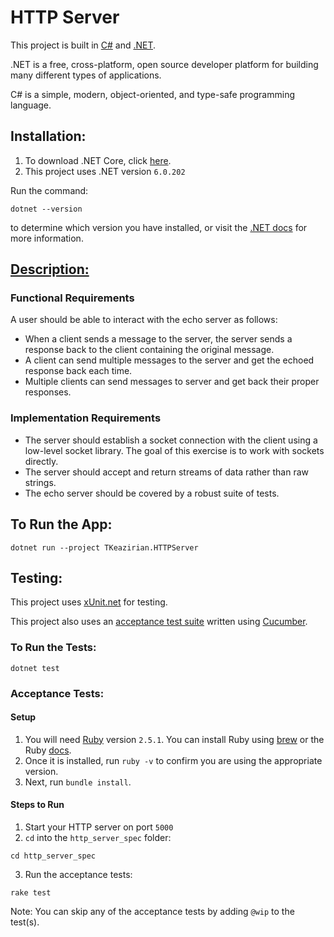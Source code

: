 # HTTP Server

This project is built in [C#][3] and [.NET][2].

.NET is a free, cross-platform, open source developer platform for building many different types of applications.

C# is a simple, modern, object-oriented, and type-safe programming language.

## Installation:

1. To download .NET Core, click [here][4].
2. This project uses .NET version `6.0.202`

Run the command: 
```shell
dotnet --version
``` 
to determine which version you have installed, or visit the [.NET docs][11] for more information.

## [Description:][1]

### Functional Requirements

A user should be able to interact with the echo server as follows:

- When a client sends a message to the server, the server sends a response back to the client containing the original message.
- A client can send multiple messages to the server and get the echoed response back each time.
- Multiple clients can send messages to server and get back their proper responses.

### Implementation Requirements

- The server should establish a socket connection with the client using a low-level socket library. The goal of this exercise is to work with sockets directly.
- The server should accept and return streams of data rather than raw strings.
- The echo server should be covered by a robust suite of tests.

## To Run the App:

```shell 
dotnet run --project TKeazirian.HTTPServer
```

## Testing:

This project uses [xUnit.net][5] for testing.

This project also uses an [acceptance test suite][9] written using [Cucumber][10].

### To Run the Tests:

```shell
dotnet test
```

### Acceptance Tests:
#### Setup

1. You will need [Ruby][6] version `2.5.1`.  You can install Ruby using [brew][7] or the Ruby [docs][8]. 
2. Once it is installed, run `ruby -v` to confirm you are using the appropriate version.
3. Next, run `bundle install`.

#### Steps to Run
1. Start your HTTP server on port `5000`
2. `cd` into the `http_server_spec` folder:
```shell
cd http_server_spec 
```
3. Run the acceptance tests:
```shell
rake test
```

Note: You can skip any of the acceptance tests by adding `@wip` to the test(s).

[1]: https://github.com/8thlight/apprenticeship_syllabus/blob/4ac3c45640ca506038cfe5cd0a8562a65634f8e7/shared_resources/projects/http_server/01_beginner/echo_server.md
[2]: https://dotnet.microsoft.com/en-us/learn/dotnet/what-is-dotnet
[3]: https://docs.microsoft.com/en-us/dotnet/csharp/tour-of-csharp/
[4]: https://dotnet.microsoft.com/en-us/download
[5]: https://xunit.net/
[6]: https://www.ruby-lang.org/en/
[7]: https://mac.install.guide/ruby/13.html
[8]: https://www.ruby-lang.org/en/documentation/installation/
[9]: https://github.com/8thlight/http_server_spec
[10]: https://cucumber.io/
[11]: https://docs.microsoft.com/en-us/dotnet/
